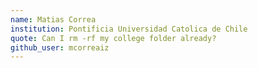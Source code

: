 ```yaml
---
name: Matias Correa
institution: Pontificia Universidad Catolica de Chile
quote: Can I rm -rf my college folder already?
github_user: mcorreaiz
---
```

